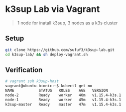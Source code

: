 # k3sup Lab via Vagrant

> 1 node for inatall k3sup, 3 nodes as a k3s cluster

## Setup

```sh
git clone https://github.com/sufuf3/k3sup-lab.git
cd k3sup-lab/ && sh deploy-vagrant.sh
```

## Verification

```sh
# vagrant ssh k3sup-host
vagrant@ubuntu-bionic:~$ kubectl get no
NAME           STATUS   ROLES    AGE   VERSION
node-2         Ready    worker   40m   v1.15.4-k3s.1
node-1         Ready    worker   45m   v1.15.4-k3s.1
k3sup-master   Ready    master   47m   v1.15.4-k3s.1
```
